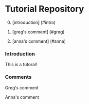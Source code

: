 # Tutorial Repository

0) [introduction] (#intro) 

1) [greg's comment] (#greg)

2) [anna's comment] (#anna)

### Introduction <a name="intro"></a>
This is a tutoral!

### Comments

Greg's comment <a name="greg"></a>

Anna's comment <a name="anna"></a>

